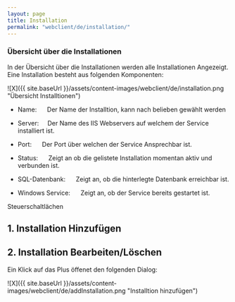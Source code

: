 ```yaml
---
layout: page
title: Installation
permalink: "webclient/de/installation/"
---
```


### Übersicht über die Installationen

In der Übersicht über die Installationen werden alle Installationen Angezeigt. Eine Installation besteht aus folgenden Komponenten:

![X]({{ site.baseUrl }}/assets/content-images/webclient/de/installation.png "Übersicht Installtionen")  


* Name:&nbsp;&nbsp;&nbsp;&nbsp;&nbsp;&nbsp;Der Name der Installtion, kann nach belieben gewählt werden  
	
* Server:&nbsp;&nbsp;&nbsp;&nbsp;&nbsp;Der Name des IIS Webservers auf welchem der Service installiert ist.  
	
* Port:&nbsp;&nbsp;&nbsp;&nbsp;&nbsp;&nbsp;Der Port über welchen der Service Ansprechbar ist.  
	
* Status:&nbsp;&nbsp;&nbsp;&nbsp;&nbsp;&nbsp;Zeigt an ob die gelistete Installation momentan aktiv und verbunden ist.  
	
* SQL-Datenbank:&nbsp;&nbsp;&nbsp;&nbsp;&nbsp;&nbsp;Zeigt an, ob die hinterlegte Datenbank erreichbar ist.  
	
* Windows Service:&nbsp;&nbsp;&nbsp;&nbsp;&nbsp;&nbsp;Zeigt an, ob der Service bereits gestartet ist.
	
 Steuerschaltlächen

## 1. Installation Hinzufügen


## 2. Installation Bearbeiten/Löschen    
 
 Ein Klick auf das Plus öffenet den folgenden Dialog:

 ![X]({{ site.baseUrl }}/assets/content-images/webclient/de/addInstallation.png "Installtion hinzufügen") 

